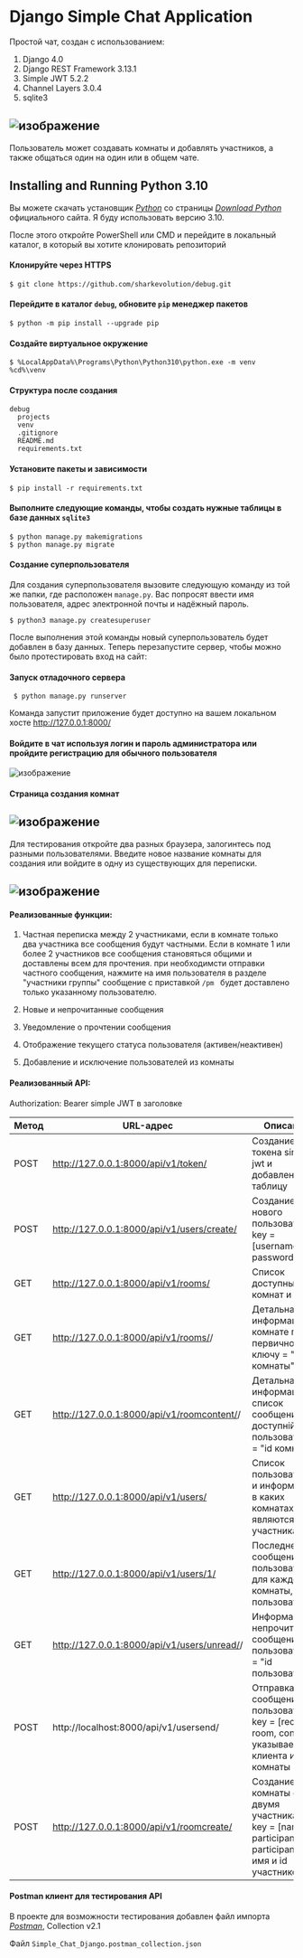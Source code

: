 # Django Simple Chat Application

Простой чат, создан с использованием: 

1. Django 4.0
2. Django REST Framework 3.13.1
3. Simple JWT 5.2.2
4. Channel Layers 3.0.4
5. sqlite3

![изображение](https://user-images.githubusercontent.com/24756805/233348320-b7b60702-4c23-44a2-aed0-137c2822073f.png)
------

Пользователь может создавать комнаты и добавлять участников, а также общаться один на один или в общем чате.

## Installing and Running Python 3.10
	
Вы можете скачать установщик *[Python][1]* со страницы *[Download Python][2]* официального сайта. Я буду использовать версию 3.10.

[1]:https://www.python.org/ftp/python/3.10.11/python-3.10.11-amd64.exe
[2]:https://www.python.org/downloads/release/python-31011/

После этого откройте PowerShell или CMD и перейдите в локальный каталог, в который вы хотите клонировать репозиторий

#### Клонируйте через HTTPS

    $ git clone https://github.com/sharkevolution/debug.git

#### Перейдите в каталог `debug`, обновите `pip` менеджер пакетов

    $ python -m pip install --upgrade pip

#### Cоздайте виртуальное окружение

    $ %LocalAppData%\Programs\Python\Python310\python.exe -m venv %cd%\venv
  
#### Структура после создания

	debug
	  projects
	  venv
	  .gitignore
	  README.md
	  requirements.txt
	
#### Установите пакеты и зависимости

    $ pip install -r requirements.txt

#### Выполните следующие команды, чтобы создать нужные таблицы в базе данных `sqlite3`

    $ python manage.py makemigrations
    $ python manage.py migrate

#### Создание суперпользователя

Для создания суперпользователя вызовите следующую команду из той же папки, где расположен `manage.py`. Вас попросят ввести имя пользователя, адрес электронной почты и надёжный пароль.

    $ python3 manage.py createsuperuser
    
После выполнения этой команды новый суперпользователь будет добавлен в базу данных. Теперь перезапустите сервер, чтобы можно было протестировать вход на сайт:

#### Запуск отладочного сервера

     $ python manage.py runserver
     
Команда запустит приложение будет доступно на вашем локальном хосте http://127.0.0.1:8000/

#### Войдите в чат используя логин и пароль администратора или пройдите регистрацию для обычного пользователя

![изображение](https://user-images.githubusercontent.com/24756805/233366602-5d6427a2-0550-420a-8166-e7526bb2e9bf.png)

#### Страница создания комнат 

![изображение](https://user-images.githubusercontent.com/24756805/233367632-2165d5e9-15d7-47b7-a7d5-d0d8763479e7.png)
------

Для тестирования откройте два разных браузера, залогинтесь под разными пользователями. 
Введите новое название комнаты для создания или войдите в одну из существующих для переписки.

![изображение](https://user-images.githubusercontent.com/24756805/233374563-e2a55a36-2fc0-44fb-9a9c-5ef265c23d00.png)
------

#### Реализованные функции:

1. Частная переписка между 2 участниками, если в комнате только два участника все сообщения будут частными. Если в комнате 1 или более 2 участников все сообщения становяться общими и доставлены всем для прочтения. при необходимсти отправки частного сообщения, нажмите на имя пользователя в разделе "участники группы" сообщение с приставкой `/pm ` будет доставлено только указанному пользователю. 


3. Новые и непрочитанные сообщения
4. Уведомление о прочтении сообщения
5. Отображение текущего статуса пользователя (активен/неактивен)
6. Добавление и исключение пользователей из комнаты

#### Реализованный API:
Authorization: Bearer <token> simple JWT в заголовке

|Метод |URL-адрес                                       |Описание
|------|------------------------------------------------|---------------------------------------------------------------------------------------------------|
|POST  |http://127.0.0.1:8000/api/v1/token/             |Создание токена simple jwt и добавление в таблицу                                                  |
|POST  |http://127.0.0.1:8000/api/v1/users/create/      |Создание нового пользователя, key = [username, password]                                           |
|GET   |http://127.0.0.1:8000/api/v1/rooms/             |Список доступных комнат и их id                                                                    |
|GET   |http://127.0.0.1:8000/api/v1/rooms/<pk>/        |Детальная информация о комнате по первичному ключу <pk> = "id комнаты"                             |
|GET   |http://127.0.0.1:8000/api/v1/roomcontent/<pk>/  |Детальная информация, список сообщений доступній пользователю, <pk> = "id комнаты"                 |
|GET   |http://127.0.0.1:8000/api/v1/users/             |Список пользователей и информация в каких комнатах являются участниками                            |
|GET   |http://127.0.0.1:8000/api/v1/users/1/           |Последнее сообщение пользователя для каждой комнаты, <pk> = "id пользователя"                      |
|GET   |http://127.0.0.1:8000/api/v1/users/unread/<pk>/ |Информация о непрочитанных сообщениях пользователя, <pk> = "id пользователя"                       |
|POST  |http://localhost:8000/api/v1/usersend/          |Отправка сообщения пользователю, key = [recipient, room, content] указываем id клиента и id комнаты|
|POST  |http://127.0.0.1:8000/api/v1/roomcreate/        |Создание комнаты с двумя участниками, key = [name, participante, participante] имя и id участников |


#### Postman клиент для тестирования API

В проекте для возможности тестирования добавлен файл импорта *[Postman][3]*, Collection v2.1 

Файл `Simple_Chat_Django.postman_collection.json`
	
[3]:https://www.postman.com/
